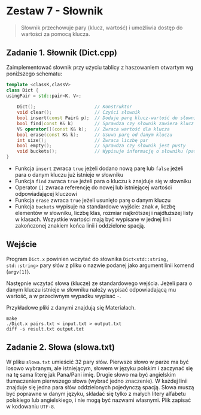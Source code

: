 # Zestaw 7 - Słownik

> Słownik przechowuje pary (klucz, wartość) i umożliwia dostęp do wartości za pomocą klucza.

## Zadanie 1. Słownik (Dict.cpp)

Zaimplementować słownik przy użyciu tablicy z haszowaniem otwartym wg poniższego schematu:

```cpp
template <classK,classV>
class Dict {
usingPair = std::pair<K, V>;
    
    Dict();                      // Konstruktor
    void clear();                // Czyści słownik
    bool insert(const Pair& p);  // Dodaje parę klucz-wartość do słownika
    bool find(const K& k)        // Sprawdza czy słownik zawiera klucz
    V& operator[](const K& k);   // Zwraca wartość dla klucza
    bool erase(const K& k);      // Usuwa parę od danym kluczu
    int size();                  // Zwraca liczbę par
    bool empty();                // Sprawdza czy słownik jest pusty
    void buckets();              // Wypisuje informację o słowniku (patrz poniżej)
}
```

- Funkcja `insert` zwraca `true` jeżeli dodano nową parę lub `false` jeżeli para o danym kluczu już istnieje w słowniku
- Funkcja `find` zwraca `true` jeżeli para o kluczu `k` znajduje się w słowniku
- Operator `[]` zwraca referencję do nowej lub istniejącej wartości odpowiadającej kluczowi
- Funkcja `erase` zwraca `true` jeżeli usunięto parę o danym kluczu
- Funkcja `buckets` wypisuje na standardowe wyjście: znak `#`, liczbę elementów w słowniku, liczbę klas, rozmiar najkrótszej i najdłuższej listy w klasach. Wszystkie wartości mają być wypisane w jednej linii zakończonej znakiem końca linii i oddzielone spacją.

## Wejście

Program `Dict.x` powinien wczytać do słownika `Dict<std::string, std::string>` pary słów z pliku o nazwie podanej jako argument linii komend (`argv[1]`).

Następnie wczytać słowa (klucze) ze standardowego wejścia. Jeżeli para o danym kluczu istnieje w słowniku należy wypisać odpowiadającą mu wartość, a w przeciwnym wypadku wypisać `-`.

Przykładowe pliki z danymi znajdują się Materiałach.

```shell
make
./Dict.x pairs.txt < input.txt > output.txt
diff -s result.txt output.txt
```

## Zadanie 2. Słowa (slowa.txt)

W pliku `slowa.txt` umieścić 32 pary słów. Pierwsze słowo w parze ma być losowo wybranym, ale istniejącym, słowem w języku polskim i zaczynać się na tę sama literę jak Pana/Pani imię. Drugie słowo ma być angielskim tłumaczeniem pierwszego słowa (wybrać jedno znaczenie). W każdej linii znajduje się jedna para słów oddzielonych pojedynczą spacją. Słowa muszą być poprawne w danym języku, składać się tylko z małych litery alfabetu polskiego lub angielskiego, i nie mogą być nazwami własnymi. Plik zapisać w kodowaniu `UTF-8`.
